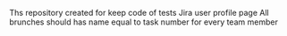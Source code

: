 Ths repository created for keep code of tests Jira user profile page
All brunches should has name equal to task number for every team member
